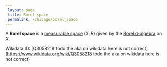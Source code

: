 ```yaml
---
 layout: page
 title: Borel space
 permalink: /chicago/borel_space
---
```

A **Borel space** is a [measurable space](https://mathgloss.github.io/MathGloss/chicago/measurable) $(X, B)$ given by the [Borel σ-algebra](https://mathgloss.github.io/MathGloss/chicago/Borel_σ-algebra) on $X$.

Wikidata ID: [Q3058218 todo the aka on wikidata here is not correct](https://www.wikidata.org/wiki/Q3058218 todo the aka on wikidata here is not correct)